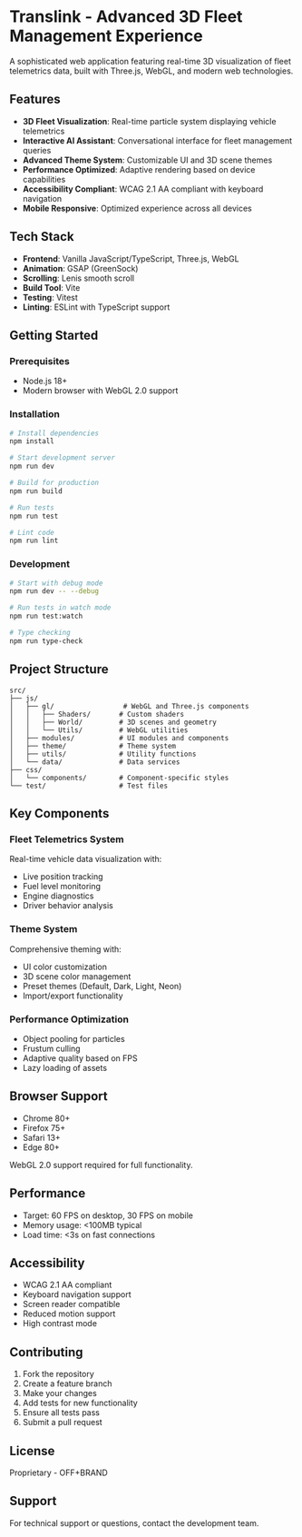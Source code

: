 # Translink - Advanced 3D Fleet Management Experience

A sophisticated web application featuring real-time 3D visualization of fleet telemetrics data, built with Three.js, WebGL, and modern web technologies.

## Features

- **3D Fleet Visualization**: Real-time particle system displaying vehicle telemetrics
- **Interactive AI Assistant**: Conversational interface for fleet management queries
- **Advanced Theme System**: Customizable UI and 3D scene themes
- **Performance Optimized**: Adaptive rendering based on device capabilities
- **Accessibility Compliant**: WCAG 2.1 AA compliant with keyboard navigation
- **Mobile Responsive**: Optimized experience across all devices

## Tech Stack

- **Frontend**: Vanilla JavaScript/TypeScript, Three.js, WebGL
- **Animation**: GSAP (GreenSock)
- **Scrolling**: Lenis smooth scroll
- **Build Tool**: Vite
- **Testing**: Vitest
- **Linting**: ESLint with TypeScript support

## Getting Started

### Prerequisites

- Node.js 18+ 
- Modern browser with WebGL 2.0 support

### Installation

```bash
# Install dependencies
npm install

# Start development server
npm run dev

# Build for production
npm run build

# Run tests
npm run test

# Lint code
npm run lint
```

### Development

```bash
# Start with debug mode
npm run dev -- --debug

# Run tests in watch mode
npm run test:watch

# Type checking
npm run type-check
```

## Project Structure

```
src/
├── js/
│   ├── gl/                 # WebGL and Three.js components
│   │   ├── Shaders/       # Custom shaders
│   │   ├── World/         # 3D scenes and geometry
│   │   └── Utils/         # WebGL utilities
│   ├── modules/           # UI modules and components
│   ├── theme/             # Theme system
│   ├── utils/             # Utility functions
│   └── data/              # Data services
├── css/
│   └── components/        # Component-specific styles
└── test/                  # Test files
```

## Key Components

### Fleet Telemetrics System
Real-time vehicle data visualization with:
- Live position tracking
- Fuel level monitoring
- Engine diagnostics
- Driver behavior analysis

### Theme System
Comprehensive theming with:
- UI color customization
- 3D scene color management
- Preset themes (Default, Dark, Light, Neon)
- Import/export functionality

### Performance Optimization
- Object pooling for particles
- Frustum culling
- Adaptive quality based on FPS
- Lazy loading of assets

## Browser Support

- Chrome 80+
- Firefox 75+
- Safari 13+
- Edge 80+

WebGL 2.0 support required for full functionality.

## Performance

- Target: 60 FPS on desktop, 30 FPS on mobile
- Memory usage: <100MB typical
- Load time: <3s on fast connections

## Accessibility

- WCAG 2.1 AA compliant
- Keyboard navigation support
- Screen reader compatible
- Reduced motion support
- High contrast mode

## Contributing

1. Fork the repository
2. Create a feature branch
3. Make your changes
4. Add tests for new functionality
5. Ensure all tests pass
6. Submit a pull request

## License

Proprietary - OFF+BRAND

## Support

For technical support or questions, contact the development team.